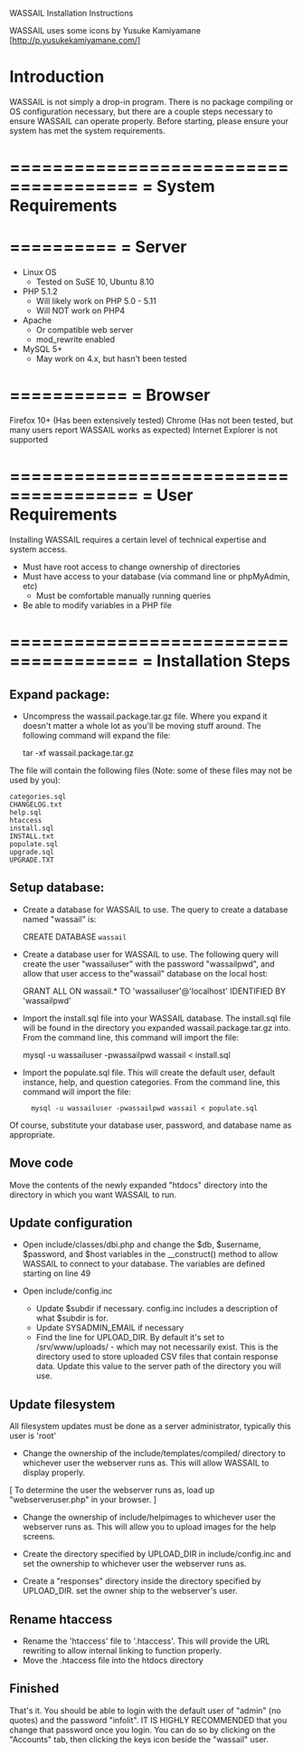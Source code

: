 WASSAIL Installation Instructions

WASSAIL uses some icons by Yusuke Kamiyamane [http://p.yusukekamiyamane.com/]

Introduction
======================================
WASSAIL is not simply a drop-in program.  There is no package compiling or 
OS configuration necessary, but there are a couple steps necessary to ensure 
WASSAIL can operate properly.  Before starting, please ensure your system has 
met the system requirements.

======================================
= System Requirements
======================================

==========
= Server
==========
- Linux OS
  - Tested on SuSE 10, Ubuntu 8.10
- PHP 5.1.2
  - Will likely work on PHP 5.0 - 5.11
  - Will NOT work on PHP4
- Apache
  - Or compatible web server
  - mod_rewrite enabled
- MySQL 5+
  - May work on 4.x, but hasn't been tested


===========
= Browser
===========
Firefox 10+ (Has been extensively tested)
Chrome (Has not been tested, but many users report WASSAIL works as expected)
Internet Explorer is not supported 


======================================
= User Requirements
======================================
Installing WASSAIL requires a certain level of technical expertise and system
access.

- Must have root access to change ownership of directories
- Must have access to your database (via command line or phpMyAdmin, etc)
  - Must be comfortable manually running queries
- Be able to modify variables in a PHP file


======================================
= Installation Steps
======================================


Expand package:
---------------
+ Uncompress the wassail.package.tar.gz file.  Where you expand it doesn't
matter a whole lot as you'll be moving stuff around.  The following command
will expand the file:

     tar -xf wassail.package.tar.gz

The file will contain the following files (Note: some of these files may not
be used by you):

    categories.sql
    CHANGELOG.txt
    help.sql
    htaccess
    install.sql
    INSTALL.txt
    populate.sql
    upgrade.sql
    UPGRADE.TXT


Setup database:
---------------
+ Create a database for WASSAIL to use.  The query to create a database named
"wassail" is: 

   CREATE DATABASE 
      `wassail`

+ Create a database user for WASSAIL to use.  The following query will create
the user "wassailuser" with the password "wassailpwd", and allow that user 
access to the"wassail" database on the local host:

   GRANT ALL ON 
      wassail.* 
   TO
      'wassailuser'@'localhost' 
   IDENTIFIED BY
      'wassailpwd'

+ Import the install.sql file into your WASSAIL database. The install.sql file 
will be found in the directory you expanded wassail.package.tar.gz into. From the
command line, this command will import the file:

	mysql -u wassailuser -pwassailpwd wassail < install.sql

+ Import the populate.sql file.  This will create the default user, default
instance, help, and question categories. From the command line, this command
will import the file:

        mysql -u wassailuser -pwassailpwd wassail < populate.sql

Of course, substitute your database user, password, and database name 
as appropriate.


Move code
--------------------
Move the contents of the newly expanded "htdocs" directory into the directory
in which you want WASSAIL to run.


Update configuration
--------------------
+ Open include/classes/dbi.php and change the $db, $username, $password, and 
$host variables in the __construct() method to allow WASSAIL to connect to 
your database.  The variables are defined starting on line 49

+ Open include/config.inc
  - Update $subdir if necessary.  config.inc includes a description of what
    $subdir is for.
  - Update SYSADMIN_EMAIL if necessary
  - Find the line for UPLOAD_DIR.  By default it's set to /srv/www/uploads/ -
    which may not necessarily exist.  This is the directory used to store
    uploaded CSV files that contain response data.  Update this value to the
    server path of the directory you will use.


Update filesystem
-----------------
All filesystem updates must be done as a server administrator, typically this
user is 'root'

+ Change the ownership of the include/templates/compiled/ directory to
whichever user the webserver runs as.  This will allow WASSAIL to display
properly.

[ To determine the user the webserver runs as, load up "webserveruser.php" in 
  your browser. ]

+ Change the ownership of include/helpimages to whichever user the webserver
runs as. This will allow you to upload images for the help screens.

+ Create the directory specified by UPLOAD_DIR in
include/config.inc and set the ownership to whichever user the webserver runs
as.

+ Create a "responses" directory inside the directory specified by
UPLOAD_DIR.  set the owner ship to the webserver's user.


Rename htaccess
---------------
+ Rename the 'htaccess' file to '.htaccess'.  This will provide the URL
rewriting to allow internal linking to function properly.
+ Move the .htaccess file into the htdocs directory


Finished
--------
That's it.  You should be able to login with the default user of "admin" 
(no quotes) and the password "infolit".  IT IS HIGHLY RECOMMENDED that you 
change that password once you login.  You can do so by clicking on the 
"Accounts" tab, then clicking the keys icon beside the "wassail" user.
